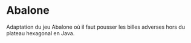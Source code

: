 # Abalone
Adaptation du jeu Abalone où il faut pousser les billes adverses hors du plateau hexagonal en Java.
